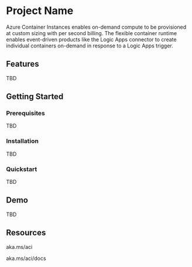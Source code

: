 # Project Name

Azure Container Instances enables on-demand compute to be provisioned at custom sizing with per second billing. The flexible container runtime enables event-driven products like the Logic Apps connector to create individual containers on-demand in response to a Logic Apps trigger.

## Features

TBD

## Getting Started

### Prerequisites

TBD

### Installation

TBD

### Quickstart

TBD


## Demo

TBD

## Resources

aka.ms/aci

aka.ms/aci/docs
